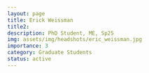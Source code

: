 ```yaml
---
layout: page
title: Erick Weissman
title2: 
description: PhD Student, ME, Sp25
img: assets/img/headshots/eric_weissman.jpg
importance: 3
category: Graduate Students
status: active
---
```



